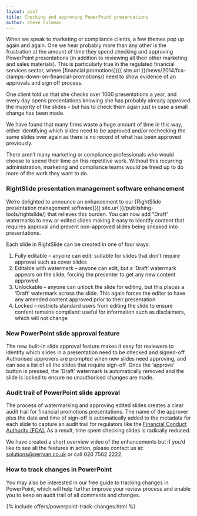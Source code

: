 ```yaml
---
layout: post
title: Checking and approving PowerPoint presentations 
author: Steve Coleman
---
```

When we speak to marketing or compliance clients, a few themes pop up again and again. One we hear probably more than any other is the frustration at the amount of time they spend checking and approving PowerPoint presentations (in addition to reviewing all their other marketing and sales materials).  This is particularly true in the regulated financial services sector, where [financial promotions]({{ site.url }}/news/2014/fca-clamps-down-on-financial-promotions/) need to show evidence of an approvals and sign off process.
<!--more-->
One client told us that she checks over 1000 presentations a year, and every day opens presentations knowing she has probably already approved the majority of the slides – but has to check them again just in case a small change has been made.

We have found that many firms waste a huge amount of time in this way, either identifying which slides need to be approved and/or rechecking the same slides over again as there is no record of what has been approved previously.

There aren’t many marketing or compliance professionals who would choose to spend their time on this repetitive work.  Without this recurring administration, marketing and compliance teams would be freed up to do more of the work they want to do.

### RightSlide presentation management software enhancement

We’re delighted to announce an enhancement to our [RightSlide presentation management software]({{ site.url }}/publishing-tools/rightslide/) that relieves this burden. You can now add “Draft” watermarks to new or edited slides making it easy to identify content that requires approval and prevent non-approved slides being sneaked into presentations.

Each slide in RightSlide can be created in one of four ways:

1.	Fully editable – anyone can edit: suitable for slides that don’t require approval such as cover slides
2.	Editable with watermark –  anyone can edit, but a ‘Draft’ watermark appears on the slide, forcing the presenter  to get any new content approved
3.	Unlockable – anyone can unlock the slide for editing, but this places a ‘Draft’ watermark across the slide. This again forces the editor to have any amended content approved prior to their presentation
4.	Locked – restricts standard users from editing the slide to ensure content remains compliant: useful for information such as disclaimers, which will not change
 
### New PowerPoint slide approval feature

The new built-in slide approval feature makes it easy for reviewers to identify which slides in a presentation need to be checked and signed-off. Authorised approvers are prompted when new slides need approving, and can see a list of all the slides that require sign-off. Once the ‘approve’ button is pressed, the ‘Draft’ watermark is automatically removed and the slide is locked to ensure no unauthorised changes are made. 
 
### Audit trail of PowerPoint slide approval

The process of watermarking and approving edited slides creates a clear audit trail for financial promotions presentations. The name of the approver plus the date and time of sign-off is automatically added to the metadata for each slide to capture an audit trail for regulators like the [Financial Conduct Authority (FCA).](http://www.fca.org.uk/) As a result, time spent checking slides is radically reduced. 
 
We have created a short overview video of the enhancements but if you’d like to see all the features in action, please contact us at: [solutions@perivan.co.uk](mailto:solutions@perivan.co.uk) or call 020 7562 2222. 

### How to track changes in PowerPoint

You may also be interested in our free guide to tracking changes in PowerPoint, which will help further improve your review process and enable you to keep an audit trail of all comments and changes.

{% include offers/powerpoint-track-changes.html %}
